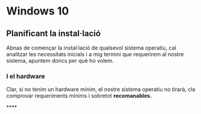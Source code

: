# Windows 10

## Planificant la instal·lació

Abnas de començar la instal·lació de qualsevol sistema operatiu, cal analitzar les necessitats inicials i a mig termini que requerirem al nostre sistema, apuntem doncs per què ho volem.

### I el hardware

Clar, si no tenim un hardware mínim, el nostre sistema operatiu no tirarà, cla comprovar requeriments mínims i sobretot **recomanables.**

\*\*\*\*

